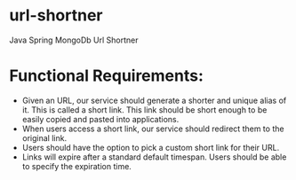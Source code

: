 # url-shortner
Java Spring MongoDb Url Shortner

# Functional Requirements:
  * Given an URL, our service should generate a shorter and unique alias of it. This is called a short link. This link should be short enough to be easily copied and pasted into applications.
  * When users access a short link, our service should redirect them to the original link.
  * Users should have the option to pick a custom short link for their URL.
  * Links will expire after a standard default timespan. Users should be able to specify the expiration time.
